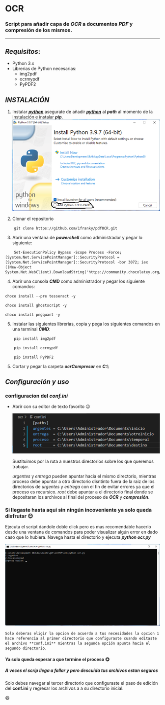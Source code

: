 # OCR 

### Script  para añadir capa de ***OCR*** a documentos ***PDF*** y compresión de los mismos.

--- 

## *Requisitos*:

* Python 3.x 
* Librerias de Python necesarias:
    * img2pdf
    * ocrmypdf
    * PyPDF2


## *INSTALACIÓN*

1. Instalar ***[python](https://www.python.org/downloads/ "Click para descargar python desde el sitio oficial")*** asegurate de añadir ***[python](https://www.python.org/downloads/ "Click para descargar python desde el sitio oficial")***  al ***path*** al momento de la instalación e instalar ***pip***.
    ![paths!](imagesDocumentacion/pathPython.png)

2. Clonar el repositorio
```  
    git clone https://github.com/1franky/pdfOCR.git
```  

3. Abrir una ventana de ***powershell*** como administrador y pegar lo siguiente:
``` 
    Set-ExecutionPolicy Bypass -Scope Process -Force; [System.Net.ServicePointManager]::SecurityProtocol = [System.Net.ServicePointManager]::SecurityProtocol -bor 3072; iex ((New-Object System.Net.WebClient).DownloadString('https://community.chocolatey.org/install.ps1'))
``` 
4. Abrir una consola ***CMD*** como administrador y pegar los siguiente comandos:
``` 
choco install --pre tesseract -y
``` 
``` 
choco install ghostscript -y 
``` 
``` 
choco install pngquant -y
``` 

5. Instalar las siguientes librerias, copia y pega los siguientes comandos en una terminal ***CMD***:

```  
    pip install img2pdf 
```  
```  
    pip install ocrmypdf
```  
```  
    pip install PyPDF2
```

5. Cortar y pegar la carpeta ***ocrCompresor*** en  ***C:\\***

## *Configuración y uso*
### configuracion del *conf.ini* 
* Abrir con su editor de texto favorito :wink:

    ![paths!](imagesDocumentacion/paths.png)

    Sustituimos por la ruta a nuestros directorios sobre los que queremos trabajar.

    *urgentes* y *entrega* pueden apuntar hacia el mismo directorio, mientras proceso debe apuntar a otro directorio disntinto fuera de la raiz de los directorios de *urgentes* y *entrega* con el fin de evitar errores ya que el proceso es recursico. *root* debe apuntar a el directorio final donde se depositaran los archivos al final del proceso de ***OCR*** y ***compresión***.

### Si llegaste hasta aqui sin ningún incoveniente ya solo queda disfrutar :blush:

Ejecuta el script dandole doble click pero es mas recomendable hacerlo desde una ventana de comandos para poder visualizar algún error en dado caso que lo hubiera. 
Navega hasta el directorio y ejecuta ***python ocr.py***

![ejecuta!](imagesDocumentacion/ejecuta.png)

    Solo deberas eligir la opcion de acuerdo a tus necesidades la opcion 1 hace referencia al primer directorio que configuraste cuando editaste el archivo **conf.ini** mientras la segunda opción apunta hacia el segundo directorio.

#### Ya solo queda esperar a que termine el proceso  :yum:



##### A veces el scrip llega a fallar y pero descuida tus archivos estan seguros 
Solo debes navegar al tercer directorio que configuraste el paso de edición del **conf.ini** y regresar los archivos a a su directorio inicial.

:smile:




